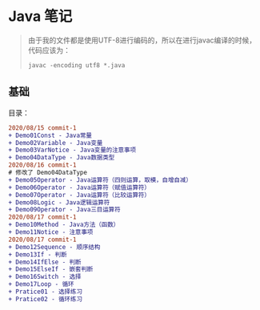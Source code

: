 # Java 笔记

> 由于我的文件都是使用UTF-8进行编码的，所以在进行javac编译的时候，代码应该为：
>
> ``` CMD
> javac -encoding utf8 *.java
> ```
>
> 

## 基础

目录：

``` diff
2020/08/15 commit-1
+ Demo01Const - Java常量
+ Demo02Variable - Java变量
+ Demo03VarNotice - Java变量的注意事项
+ Demo04DataType - Java数据类型
2020/08/16 commit-1
# 修改了 Demo04DataType
+ Demo05Operator - Java运算符（四则运算，取模，自增自减）
+ Demo06Operator - Java运算符（赋值运算符）
+ Demo07Operator - Java运算符（比较运算符）
+ Demo08Logic - Java逻辑运算符
+ Demo09Operator - Java三目运算符
2020/08/17 commit-1
+ Demo10Method - Java方法（函数）
+ Demo11Notice - 注意事项
2020/08/17 commit-1
+ Demo12Sequence - 顺序结构
+ Demo13If - 判断
+ Demo14IfElse - 判断
+ Demo15ElseIf - 嵌套判断
+ Demo16Switch - 选择
+ Demo17Loop - 循环
+ Pratice01 - 选择练习
+ Pratice02 - 循环练习
```